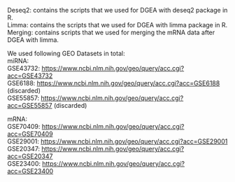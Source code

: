 Deseq2: contains the scripts that we used for DGEA with deseq2 package in R.<br />
Limma: contains the scripts that we used for DGEA with limma package in R.<br />
Merging: contains scripts that we used for merging the mRNA data after DGEA with limma.<br />

We used following GEO Datasets in total:<br />
miRNA: <br />
GSE43732: https://www.ncbi.nlm.nih.gov/geo/query/acc.cgi?acc=GSE43732 <br />
GSE6188: https://www.ncbi.nlm.nih.gov/geo/query/acc.cgi?acc=GSE6188 (discarded)<br />
GSE55857: https://www.ncbi.nlm.nih.gov/geo/query/acc.cgi?acc=GSE55857 (discarded)<br />

mRNA:<br />
GSE70409: https://www.ncbi.nlm.nih.gov/geo/query/acc.cgi?acc=GSE70409 <br />
GSE29001: https://www.ncbi.nlm.nih.gov/geo/query/acc.cgi?acc=GSE29001 <br />
GSE20347: https://www.ncbi.nlm.nih.gov/geo/query/acc.cgi?acc=GSE20347 <br />
GSE23400: https://www.ncbi.nlm.nih.gov/geo/query/acc.cgi?acc=GSE23400 <br />